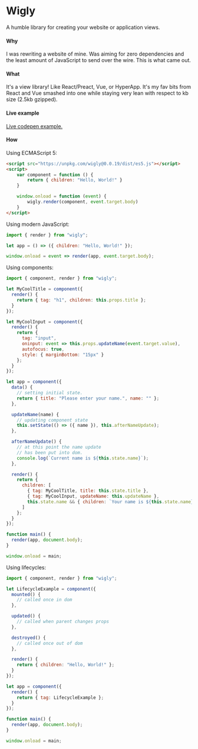 # Wigly

A humble library for creating your website or application views.

#### Why

I was rewriting a website of mine. Was aiming for zero dependencies and the least amount of JavaScript to send over the wire. This is what came out.

#### What

It's a view library! Like React/Preact, Vue, or HyperApp. It's my fav bits from React and Vue smashed into one while staying very lean with respect to kb size (2.5kb gzipped).

#### Live example

[Live codepen example.](https://codepen.io/minieggs40/project/editor/ZONPpa)

#### How

Using ECMAScript 5:

```html
<script src="https://unpkg.com/wigly@0.0.19/dist/es5.js"></script>
<script>
    var component = function () {
        return { children: "Hello, World!" }
    }

    window.onload = function (event) {
        wigly.render(component, event.target.body)
    }
</script>
```

Using modern JavaScript:

```javascript
import { render } from "wigly";

let app = () => ({ children: "Hello, World!" });

window.onload = event => render(app, event.target.body);
```

Using components:

```javascript
import { component, render } from "wigly";

let MyCoolTitle = component({
  render() {
    return { tag: "h1", children: this.props.title };
  }
});

let MyCoolInput = component({
  render() {
    return {
      tag: "input",
      oninput: event => this.props.updateName(event.target.value),
      autofocus: true,
      style: { marginBottom: "15px" }
    };
  }
});

let app = component({
  data() {
    // setting initial state.
    return { title: "Please enter your name.", name: "" };
  },

  updateName(name) {
    // updating component state
    this.setState(() => ({ name }), this.afterNameUpdate);
  },

  afterNameUpdate() {
    // at this point the name update
    // has been put into dom.
    console.log(`Current name is ${this.state.name}`);
  },

  render() {
    return {
      children: [
        { tag: MyCoolTitle, title: this.state.title },
        { tag: MyCoolInput, updateName: this.updateName },
        this.state.name && { children: `Your name is ${this.state.name}.` } // conditionally render this
      ]
    };
  }
});

function main() {
  render(app, document.body);
}

window.onload = main;
```

Using lifecycles:

```javascript
import { component, render } from "wigly";

let LifecycleExample = component({
  mounted() {
    // called once in dom
  },

  updated() {
    // called when parent changes props
  },

  destroyed() {
    // called once out of dom
  },

  render() {
    return { children: "Hello, World!" };
  }
});

let app = component({
  render() {
    return { tag: LifecycleExample };
  }
});

function main() {
  render(app, document.body);
}

window.onload = main;
```
